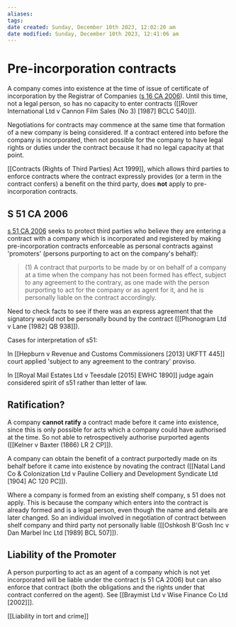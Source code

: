 ```yaml
---
aliases: 
tags: 
date created: Sunday, December 10th 2023, 12:02:20 am
date modified: Sunday, December 10th 2023, 12:41:06 am
---
```


# Pre-incorporation contracts

A company comes into existence at the time of issue of certificate of incorporation by the Registrar of Companies ([s 16 CA 2006](https://www.legislation.gov.uk/ukpga/2006/46/section/16)). Until this time, not a legal person, so has no capacity to enter contracts ([[Rover International Ltd v Cannon Film Sales (No 3) [1987] BCLC 540]]).

Negotiations for contracts may commence at the same time that formation of a new company is being considered. If a contract entered into before the company is incorporated, then not possible for the company to have legal rights or duties under the contract because it had no legal capacity at that point.

[[Contracts (Rights of Third Parties) Act 1999]], which allows third parties to enforce contracts where the contract expressly provides (or a term in the contract confers) a benefit on the third party, does **not** apply to pre-incorporation contracts.

## S 51 CA 2006

[s 51 CA 2006](https://www.legislation.gov.uk/ukpga/2006/46/section/51) seeks to protect third parties who believe they are entering a contract with a company which is incorporated and registered by making pre-incorporation contracts enforceable as personal contracts against 'promoters' (persons purporting to act on the company's behalf):

> (1) A contract that purports to be made by or on behalf of a company at a time when the company has not been formed has effect, subject to any agreement to the contrary, as one made with the person purporting to act for the company or as agent for it, and he is personally liable on the contract accordingly.

Need to check facts to see if there was an express agreement that the signatory would not be personally bound by the contract ([[Phonogram Ltd v Lane [1982] QB 938]]).

Cases for interpretation of s51:

In [[Hepburn v Revenue and Customs Commissioners [2013] UKFTT 445]] court applied 'subject to any agreement to the contrary' proviso.

In [[Royal Mail Estates Ltd v Teesdale [2015] EWHC 1890]] judge again considered spirit of s51 rather than letter of law.

## Ratification?

A company **cannot ratify** a contract made before it came into existence, since this is only possible for acts which a company could have authorised at the time. So not able to retrospectively authorise purported agents ([[Kelner v Baxter (1866) LR 2 CP]]).

A company can obtain the benefit of a contract purportedly made on its behalf before it came into existence by novating the contract ([[Natal Land Co & Colonization Ltd v Pauline Colliery and Development Syndicate Ltd [1904] AC 120 PC]]).

Where a company is formed from an existing shelf company, s 51 does not apply. This is because the company which enters into the contract is already formed and is a legal person, even though the name and details are later changed. So an individual involved in negotiation of contract between shelf company and third party not personally liable ([[Oshkosh B'Gosh Inc v Dan Marbel Inc Ltd [1989] BCL 507]]).

## Liability of the Promoter

A person purporting to act as an agent of a company which is not yet incorporated will be liable under the contract (s 51 CA 2006) but can also enforce that contract (both the obligations and the rights under that contract conferred on the agent). See [[Braymist Ltd v Wise Finance Co Ltd [2002]]].

[[Liability in tort and crime]]
